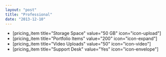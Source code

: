 ```yaml
---
layout: "post"
title: "Professional"
date: "2013-12-10"
---
```


*   [pricing_item title="Storage Space" value="50 GB" icon="icon-upload"]
*   [pricing_item title="Portfolio Items" value="200" icon="icon-expand"]
*   [pricing_item title="Video Uploads" value="50" icon="icon-video"]
*   [pricing_item title="Support Desk" value="Yes" icon="icon-envelope"]